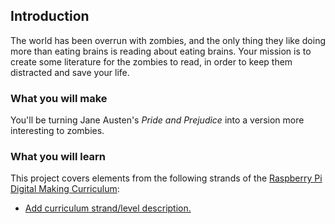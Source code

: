 ## Introduction

The world has been overrun with zombies, and the only thing they like doing more than eating brains is reading about eating brains. Your mission is to create some literature for the zombies to read, in order to keep them distracted and save your life.

### What you will make

You'll be turning Jane Austen's _Pride and Prejudice_ into a version more interesting to zombies.

### What you will learn

This project covers elements from the following strands of the [Raspberry Pi Digital Making Curriculum](http://rpf.io/curriculum):

+ [Add curriculum strand/level description.](https://www.raspberrypi.org/curriculum/strand/level)
